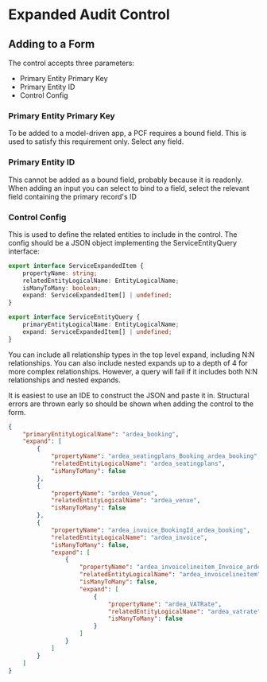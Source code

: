 # Expanded Audit Control

## Adding to a Form

The control accepts three parameters:

- Primary Entity Primary Key
- Primary Entity ID
- Control Config

### Primary Entity Primary Key

To be added to a model-driven app, a PCF requires a bound field. This is used
to satisfy this requirement only. Select any field.

### Primary Entity ID

This cannot be added as a bound field, probably because it is readonly. When
adding an input you can select to bind to a field, select the relevant field
containing the primary record's ID

### Control Config

This is used to define the related entities to include in the control. The
config should be a JSON object implementing the ServiceEntityQuery interface:

```ts
export interface ServiceExpandedItem {
    propertyName: string;
    relatedEntityLogicalName: EntityLogicalName;
    isManyToMany: boolean;
    expand: ServiceExpandedItem[] | undefined;
}

export interface ServiceEntityQuery {
    primaryEntityLogicalName: EntityLogicalName;
    expand: ServiceExpandedItem[] | undefined;
}
```

You can include all relationship types in the top level expand, including N:N
relationships. You can also include nested expands up to a depth of 4 for more
complex relationships. However, a query will fail if it includes both N:N
relationships and nested expands.

It is easiest to use an IDE to construct the JSON and paste it in. Structural
errors are thrown early so should be shown when adding the control to the form.

```json
{
    "primaryEntityLogicalName": "ardea_booking",
    "expand": [
        {
            "propertyName": "ardea_seatingplans_Booking_ardea_booking",
            "relatedEntityLogicalName": "ardea_seatingplans",
            "isManyToMany": false
        },
        {
            "propertyName": "ardea_Venue",
            "relatedEntityLogicalName": "ardea_venue",
            "isManyToMany": false
        },
        {
            "propertyName": "ardea_invoice_BookingId_ardea_booking",
            "relatedEntityLogicalName": "ardea_invoice",
            "isManyToMany": false,
            "expand": [
                {
                    "propertyName": "ardea_invoicelineitem_Invoice_ardea_invoice",
                    "relatedEntityLogicalName": "ardea_invoicelineitem",
                    "isManyToMany": false,
                    "expand": [
                        {
                            "propertyName": "ardea_VATRate",
                            "relatedEntityLogicalName": "ardea_vatrate",
                            "isManyToMany": false
                        }
                    ]
                }
            ]
        }
    ]
}
```
